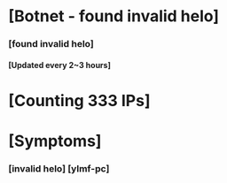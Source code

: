 # [Botnet - found invalid helo]
### [found invalid helo]
#### [Updated every 2~3 hours]

# [Counting 333 IPs]

# [Symptoms] 
###   [invalid helo] [ylmf-pc]

